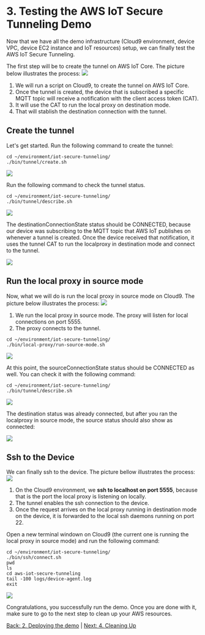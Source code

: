 # 3. Testing the AWS IoT Secure Tunneling Demo

Now that we have all the demo infrastructure (Cloud9 environment, device VPC, device EC2 instance and IoT resources) setup, we can finally test the AWS IoT Secure Tunneling.

The first step will be to create the tunnel on AWS IoT Core. The picture below illustrates the process:
![](https://github.com/marcosortiz/aws-iot-secure-tunneling/blob/docs/imgs/test/test1.png)

1. We will run a script on Cloud9, to create the tunnel on AWS IoT Core.
2. Once the tunnel is created, the device that is subscribed a specific MQTT topic will receive a notification with the client access token (CAT).
3. It will use the CAT to run the local proxy on destination mode.
4. That will stablish the destination connection with the tunnel.

## Create the tunnel

Let's get started. Run the following command to create the tunnel:
```
cd ~/environment/iot-secure-tunneling/
./bin/tunnel/create.sh 
```
![](https://github.com/marcosortiz/aws-iot-secure-tunneling/blob/docs/imgs/test/test1.gif)

Run the following command to check the tunnel status.
```
cd ~/environment/iot-secure-tunneling/
./bin/tunnel/describe.sh 
```
![](https://github.com/marcosortiz/aws-iot-secure-tunneling/blob/docs/imgs/test/test2.gif)

The destinationConnectionState status should be CONNECTED, because our device was subscribing to the MQTT topic that AWS IoT publishes on whenever a tunnel is created. Once the device received that notification, it uses the tunnel CAT to run the localproxy in destination mode and connect to the tunnel.

![](https://github.com/marcosortiz/aws-iot-secure-tunneling/blob/docs/imgs/test/test4.png)

## Run the local proxy in source mode

Now, what we will do is run the local proxy in source mode on Cloud9. The picture below illustrates the process:
![](https://github.com/marcosortiz/aws-iot-secure-tunneling/blob/docs/imgs/test/test2.png)

1. We run the local proxy in source mode. The proxy will listen for local connections on port 5555.
2. The proxy connects to the tunnel.

```
cd ~/environment/iot-secure-tunneling/
./bin/local-proxy/run-source-mode.sh
```
![](https://github.com/marcosortiz/aws-iot-secure-tunneling/blob/docs/imgs/test/test3.gif)

At this point, the sourceConnectionState status should be CONNECTED as well. You can check it with the following command:
```
cd ~/environment/iot-secure-tunneling/
./bin/tunnel/describe.sh 
```
![](https://github.com/marcosortiz/aws-iot-secure-tunneling/blob/docs/imgs/test/test4.gif)

The destination status was already connected, but after you ran the localproxy in source mode, the source status should also show as connected:

![](https://github.com/marcosortiz/aws-iot-secure-tunneling/blob/docs/imgs/test/test5.png)


## Ssh to the Device
We can finally ssh to the device. The picture bellow illustrates the process:
![](https://github.com/marcosortiz/aws-iot-secure-tunneling/blob/docs/imgs/test/test3.png)

1. On the Cloud9 environment, we **ssh to localhost on port 5555**, because that is the port the local proxy is listening on locally.
2. The tunnel enables the ssh connection to the device.
3. Once the request arrives on the local proxy running in destination mode on the device, it is forwarded to the local ssh daemons running on port 22.

Open a new terminal windown on Cloud9 (the current one is running the local proxy in source mode) and run the following command:

```
cd ~/environment/iot-secure-tunneling/
./bin/ssh/connect.sh
pwd
ls
cd aws-iot-secure-tunneling
tail -100 logs/device-agent.log
exit
```
![](https://github.com/marcosortiz/aws-iot-secure-tunneling/blob/docs/imgs/test/test5.gif)

Congratulations, you successfully run the demo. Once you are done with it, make sure to go to the next step to clean up your AWS resources.

[Back: 2. Deploying the demo](./deploy.md)  |  [Next: 4. Cleaning Up](./cleanup.md)
